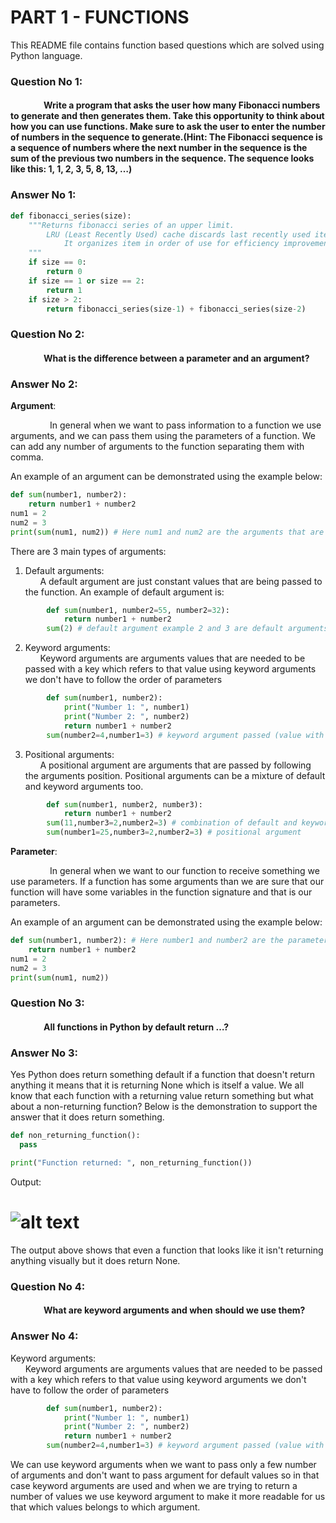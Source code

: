 # PART 1 - FUNCTIONS
This README file contains function based questions which are solved using Python language.

### Question No 1:
#### &nbsp; &nbsp; &nbsp; &nbsp; &nbsp; &nbsp; &nbsp; &nbsp; Write a program that asks the user how many Fibonacci numbers to generate and then generates them. Take this opportunity to think about how you can use functions. Make sure to ask the user to enter the number of numbers in the sequence to generate.(Hint: The Fibonacci sequence is a sequence of numbers where the next number in the sequence is the sum of the previous two numbers in the sequence. The sequence looks like this: 1, 1, 2, 3, 5, 8, 13, …)

### Answer No 1:

```python
def fibonacci_series(size):
    """Returns fibonacci series of an upper limit.
        LRU (Least Recently Used) cache discards last recently used item first.
            It organizes item in order of use for efficiency improvement.
    """
    if size == 0:
        return 0
    if size == 1 or size == 2:
        return 1
    if size > 2:
        return fibonacci_series(size-1) + fibonacci_series(size-2)
```

### Question No 2:
#### &nbsp; &nbsp; &nbsp; &nbsp; &nbsp; &nbsp; &nbsp; &nbsp;  What is the difference between a parameter and an argument?

### Answer No 2:
<b>Argument</b>:

&nbsp; &nbsp; &nbsp; &nbsp; &nbsp; &nbsp; &nbsp; &nbsp; In general when we want to pass information to a function we use arguments, and we can pass them using the parameters of a function. We can add any number of arguments to the function separating them with comma. 

An example of an argument can be demonstrated using the example below:

```python
def sum(number1, number2):
    return number1 + number2
num1 = 2
num2 = 3
print(sum(num1, num2)) # Here num1 and num2 are the arguments that are being passed to the function.
```
There are 3 main types of arguments:

1. Default arguments: <br/>
  &nbsp; &nbsp; &nbsp;  A default argument are just constant values that are being passed to the function. An example of default argument is:
```python
        def sum(number1, number2=55, number2=32):
            return number1 + number2
        sum(2) # default argument example 2 and 3 are default arguments 
```


2. Keyword arguments: <br/>
  &nbsp; &nbsp; &nbsp;  Keyword arguments are arguments values that are needed to be passed with a key which refers to that value using keyword arguments we don't have to follow the order of parameters 
```python
        def sum(number1, number2):
            print("Number 1: ", number1)
            print("Number 2: ", number2)
            return number1 + number2
        sum(number2=4,number1=3) # keyword argument passed (value with a key) without following order sequence
```

3. Positional arguments: <br />
&nbsp; &nbsp; &nbsp;  A positional argument are arguments that are passed by following the arguments position. Positional arguments can be a mixture of default and keyword arguments too. 
```python
        def sum(number1, number2, number3):
            return number1 + number2
        sum(11,number3=2,number2=3) # combination of default and keyword argument.
        sum(number1=25,number3=2,number2=3) # positional argument
```

<b>Parameter</b>:

&nbsp; &nbsp; &nbsp; &nbsp; &nbsp; &nbsp; &nbsp; &nbsp; In general when we want to our function to receive something we use parameters. If a function has some arguments than we are sure that our function will have some variables in the function signature and that is our parameters.

An example of an argument can be demonstrated using the example below:

```python
def sum(number1, number2): # Here number1 and number2 are the parameters that are received by our function.
    return number1 + number2
num1 = 2
num2 = 3
print(sum(num1, num2))
```

### Question No 3:
#### &nbsp; &nbsp; &nbsp; &nbsp; &nbsp; &nbsp; &nbsp; &nbsp;  All functions in Python by default return …?

### Answer No 3:
Yes Python does return something default if a function that doesn't return anything it means that it is returning None which is itself a value. We all know that each function with a returning value return something but what about a non-returning function? Below is the demonstration to support the answer that it does return something.

```python
def non_returning_function():
  pass

print("Function returned: ", non_returning_function())
```
Output:
# ![alt text](https://i.ibb.co/GP8mrqS/Screenshot-2021-12-15-at-3-14-27-PM.png "Logo Title") 

The output above shows that even a function that looks like it isn't returning anything visually but it does return None.


### Question No 4:
#### &nbsp; &nbsp; &nbsp; &nbsp; &nbsp; &nbsp; &nbsp; &nbsp;  What are keyword arguments and when should we use them?
### Answer No 4:
Keyword arguments: <br/>
  &nbsp; &nbsp; &nbsp;  Keyword arguments are arguments values that are needed to be passed with a key which refers to that value using keyword arguments we don't have to follow the order of parameters 
```python
        def sum(number1, number2):
            print("Number 1: ", number1)
            print("Number 2: ", number2)
            return number1 + number2
        sum(number2=4,number1=3) # keyword argument passed (value with a key) without following order sequence
```

We can use keyword arguments when we want to pass only a few number of arguments and don't want to pass argument for default values so in that case keyword arguments are used and when we are trying to return a number of values we use keyword argument to make it more readable for us that which values belongs to which argument.
